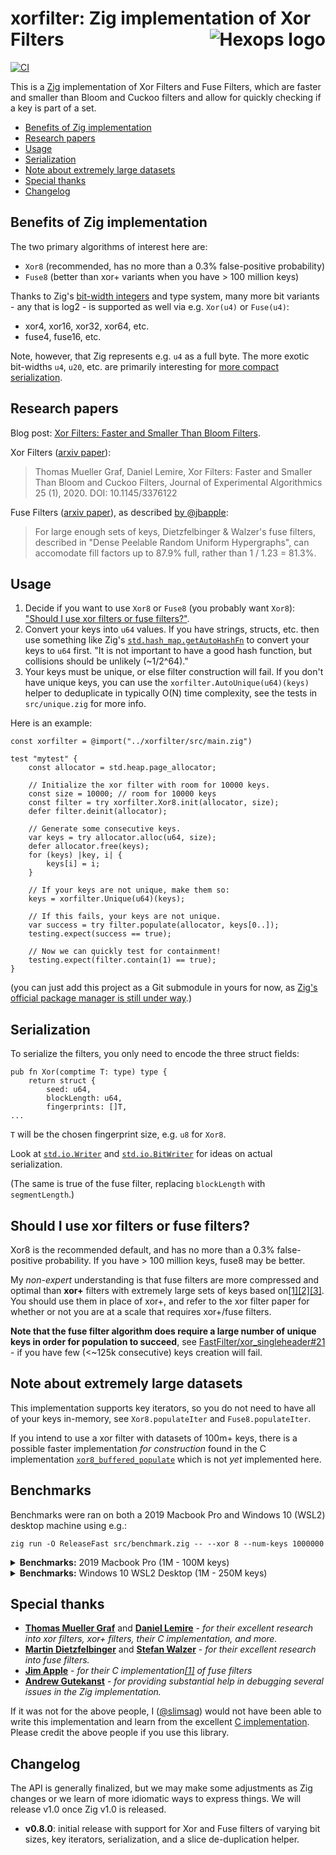 # xorfilter: Zig implementation of Xor Filters <a href="https://hexops.com"><img align="right" alt="Hexops logo" src="https://raw.githubusercontent.com/hexops/media/main/readme.svg"></img></a>

[![CI](https://github.com/hexops/xorfilter/workflows/CI/badge.svg)](https://github.com/hexops/xorfilter/actions)

This is a [Zig](https://ziglang.org) implementation of Xor Filters and Fuse Filters, which are faster and smaller than Bloom and Cuckoo filters and allow for quickly checking if a key is part of a set.

- [Benefits of Zig implementation](#benefits-of-zig-implementation)
- [Research papers](#research-papers)
- [Usage](#usage)
- [Serialization](#serialization)
- [Note about extremely large datasets](#note-about-extremely-large-datasets)
- [Special thanks](#special-thanks)
- [Changelog](#changelog)

## Benefits of Zig implementation

The two primary algorithms of interest here are:

* `Xor8` (recommended, has no more than a 0.3% false-positive probability)
* `Fuse8` (better than xor+ variants when you have > 100 million keys)

Thanks to Zig's [bit-width integers](https://ziglang.org/documentation/master/#Runtime-Integer-Values) and type system, many more bit variants - any that is log2 - is supported as well via e.g. `Xor(u4)` or `Fuse(u4)`:

* xor4, xor16, xor32, xor64, etc.
* fuse4, fuse16, etc.

Note, however, that Zig represents e.g. `u4` as a full byte. The more exotic bit-widths `u4`, `u20`, etc. are primarily interesting for [more compact serialization](#serialization).

## Research papers

Blog post: [Xor Filters: Faster and Smaller Than Bloom Filters](https://lemire.me/blog/2019/12/19/xor-filters-faster-and-smaller-than-bloom-filters).

Xor Filters ([arxiv paper](https://arxiv.org/abs/1912.08258)):

> Thomas Mueller Graf, Daniel Lemire, Xor Filters: Faster and Smaller Than Bloom and Cuckoo Filters, Journal of Experimental Algorithmics 25 (1), 2020. DOI: 10.1145/3376122 

Fuse Filters ([arxiv paper](https://arxiv.org/abs/1907.04749)), as described [by @jbapple](https://github.com/FastFilter/xor_singleheader/pull/11#issue-356508475):

> For large enough sets of keys, Dietzfelbinger & Walzer's fuse filters,
described in "Dense Peelable Random Uniform Hypergraphs", can accomodate fill factors up to 87.9% full, rather than 1 / 1.23 = 81.3%.

## Usage

1. Decide if you want to use `Xor8` or `Fuse8` (you probably want `Xor8`): ["Should I use xor filters or fuse filters?"](#should-i-use-xor-filters-or-fuse-filters).
2. Convert your keys into `u64` values. If you have strings, structs, etc. then use something like Zig's [`std.hash_map.getAutoHashFn`](https://ziglang.org/documentation/master/std/#std;hash_map.getAutoHashFn) to convert your keys to `u64` first. "It is not important to have a good hash function, but collisions should be unlikely (~1/2^64)."
3. Your keys must be unique, or else filter construction will fail. If you don't have unique keys, you can use the `xorfilter.AutoUnique(u64)(keys)` helper to deduplicate in typically O(N) time complexity, see the tests in `src/unique.zig` for more info.

Here is an example:

```zig
const xorfilter = @import("../xorfilter/src/main.zig")

test "mytest" {
    const allocator = std.heap.page_allocator;

    // Initialize the xor filter with room for 10000 keys.
    const size = 10000; // room for 10000 keys
    const filter = try xorfilter.Xor8.init(allocator, size);
    defer filter.deinit(allocator);

    // Generate some consecutive keys.
    var keys = try allocator.alloc(u64, size);
    defer allocator.free(keys);
    for (keys) |key, i| {
        keys[i] = i;
    }

    // If your keys are not unique, make them so:
    keys = xorfilter.Unique(u64)(keys);

    // If this fails, your keys are not unique.
    var success = try filter.populate(allocator, keys[0..]);
    testing.expect(success == true);

    // Now we can quickly test for containment!
    testing.expect(filter.contain(1) == true);
}
```

(you can just add this project as a Git submodule in yours for now, as [Zig's official package manager is still under way](https://github.com/ziglang/zig/issues/943).)

## Serialization

To serialize the filters, you only need to encode the three struct fields:

```zig
pub fn Xor(comptime T: type) type {
    return struct {
        seed: u64,
        blockLength: u64,
        fingerprints: []T,
...
```

`T` will be the chosen fingerprint size, e.g. `u8` for `Xor8`.

Look at [`std.io.Writer`](https://sourcegraph.com/github.com/ziglang/zig/-/blob/lib/std/io/writer.zig) and [`std.io.BitWriter`](https://sourcegraph.com/github.com/ziglang/zig/-/blob/lib/std/io/bit_writer.zig) for ideas on actual serialization.

(The same is true of the fuse filter, replacing `blockLength` with `segmentLength`.)

## Should I use xor filters or fuse filters?

Xor8 is the recommended default, and has no more than a 0.3% false-positive probability. If you have > 100 million keys, fuse8 may be better.

My _non-expert_ understanding is that fuse filters are more compressed and optimal than **xor+** filters with extremely large sets of keys based on[[1]](https://github.com/FastFilter/xor_singleheader/pull/11)[[2]](https://github.com/FastFilter/fastfilter_java/issues/21)[[3]](https://github.com/FastFilter/xorfilter/issues/5#issuecomment-569121442). You should use them in place of xor+, and refer to the xor filter paper for whether or not you are at a scale that requires xor+/fuse filters.

**Note that the fuse filter algorithm does require a large number of unique keys in order for population to succeed**, see [FastFilter/xor_singleheader#21](https://github.com/FastFilter/xor_singleheader/issues/21) - if you have few (<~125k consecutive) keys creation will fail.

## Note about extremely large datasets

This implementation supports key iterators, so you do not need to have all of your keys in-memory, see `Xor8.populateIter` and `Fuse8.populateIter`.

If you intend to use a xor filter with datasets of 100m+ keys, there is a possible faster implementation _for construction_ found in the C implementation [`xor8_buffered_populate`](https://github.com/FastFilter/xor_singleheader) which is not _yet_ implemented here.

## Benchmarks

Benchmarks were ran on both a 2019 Macbook Pro and Windows 10 (WSL2) desktop machine using e.g.:

```
zig run -O ReleaseFast src/benchmark.zig -- --xor 8 --num-keys 1000000
```

<details>
<summary><strong>Benchmarks:</strong> 2019 Macbook Pro (1M - 100M keys)</summary>

* CPU: 2.3Ghz Intel Core i9
* Memory: 16 GB 2667 MHz DDR4
* Zig version: ``0.8.0-dev.1032+8098b3f84`

| Algorithm | # of keys | populate | time per containment check | fpp (estimated) | bits per entry (memory) |
|-----------|-----------|----------|----------------------------|-----------------|-------------------------|
| xor4      | 1M        | 92ms     | 28ns/check                 | 0.0625333000    | 9.8                     |
| xor8      | 1M        | 124ms    | 29ns/check                 | 0.0039010000    | 9.8                     |
| xor16     | 1M        | 106ms    | 30ns/check                 | 0.0000140000    | 19.7                    |
| xor32     | 1M        | 99ms     | 33ns/check                 | 0.0000000000    | 39.4                    |
| fuse8     | 1M        | 96ms     | 28ns/check                 | 0.0039010000    | 9.8                     |
| fuse16    | 1M        | 93ms     | 30ns/check                 | 0.0000140000    | 19.7                    |
|           |           |          |                            |                 |                         |
| xor4      | 10M       | 1.6s     | 90ns/check                 | 0.0626137000    | 9.8                     |
| xor8      | 10M       | 1.6s     | 89ns/check                 | 0.0039369000    | 9.8                     |
| xor16     | 10M       | 1.6s     | 105ns/check                | 0.0000173000    | 19.7                    |
| xor32     | 10M       | 1.6s     | 119ns/check                | 0.0000000000    | 39.4                    |
| fuse8     | 10M       | 1.6s     | 92ns/check                 | 0.0039369000    | 9.8                     |
| fuse16    | 10M       | 1.6s     | 113ns/check                | 0.0000173000    | 19.7                    |
|           |           |          |                            |                 |                         |
| xor4      | 100M      | 23s      | 128ns/check                | 0.0625772000    | 9.8                     |
| xor8      | 100M      | 20s      | 125ns/check                | 0.0039238000    | 9.8                     |
| xor16     | 100M      | 21s      | 136ns/check                | 0.0000147000    | 19.7                    |
| xor32     | 100M      | 22s      | 135ns/check                | 0.0000000000    | 39.4                    |
| fuse8     | 100M      | 21s      | 124ns/check                | 0.0039238000    | 9.8                     |
| fuse16    | 100M      | 22s      | 126ns/check                | 0.0000147000    | 19.7                    |

</details>

<details>
<summary><strong>Benchmarks:</strong> Windows 10 WSL2 Desktop (1M - 250M keys)</summary>

* CPU: 3.79Ghz AMD Ryzen 9 3900X
* Memory: 32 GB 2133 MHz DDR4
* Zig version: ``0.8.0-dev.1039+bea791b63`

| Algorithm | # of keys | populate | time per containment check | fpp (estimated) | bits per entry (memory) |
|-----------|-----------|----------|----------------------------|-----------------|-------------------------|
| xor4      | 1M        | 112ms    | 23ns/check                 | 0.0625333000    | 9.8                     |
| xor8      | 1M        | 112ms    | 23ns/check                 | 0.0039010000    | 9.8                     |
| xor16     | 1M        | 117ms    | 24ns/check                 | 0.0000140000    | 19.7                    |
| xor32     | 1M        | 119ms    | 25ns/check                 | 0.0000000000    | 39.4                    |
| fuse8     | 1M        | 112ms    | 23ns/check                 | 0.0039010000    | 9.8                     |
| fuse16    | 1M        | 115ms    | 24ns/check                 | 0.0000140000    | 19.7                    |
|           |           |          |                            |                 |                         |
| xor4      | 10M       | 1.6s     | 39ns/check                 | 0.0626137000    | 9.8                     |
| xor8      | 10M       | 1.6s     | 38ns/check                 | 0.0039369000    | 9.8                     |
| xor16     | 10M       | 1.7s     | 126ns/check                | 0.0000173000    | 19.7                    |
| xor32     | 10M       | 1.8s     | 158ns/check                | 0.0000000000    | 39.4                    |
| fuse8     | 10M       | 1.6s     | 38ns/check                 | 0.0039369000    | 9.8                     |
| fuse16    | 10M       | 1.7s     | 127ns/check                | 0.0000173000    | 19.7                    |
|           |           |          |                            |                 |                         |
| xor4      | 100M      | 21s      | 175ns/check                | 0.0625772000    | 9.8                     |
| xor8      | 100M      | 20s      | 175ns/check                | 0.0039238000    | 9.8                     |
| xor16     | 100M      | 20s      | 180ns/check                | 0.0000147000    | 19.7                    |
| xor32     | 100M      | 20s      | 190ns/check                | 0.0000000000    | 39.4                    |
| fuse8     | 100M      | 20s      | 181ns/check                | 0.0039238000    | 9.8                     |
| fuse16    | 100M      | 20s      | 183ns/check                | 0.0000147000    | 19.7                    |
|           |           |          |                            |                 |                         |
| xor4      | 250M      | 1.1min   | 194ns/check                | 0.0625503000    | 9.8                     |
| xor8      | 250M      | 1.2min   | 190ns/check                | 0.0038876000    | 9.8                     |
| xor16     | 250M      | 1.2min   | 196ns/check                | 0.0000125000    | 19.7                    |
| xor32     | 250M      | 1.1min   | 203ns/check                | 0.0000000000    | 39.4                    |
| fuse8     | 250M      | 1.1min   | 199ns/check                | 0.0038876000    | 9.8                     |
| fuse16    | 250M      | 1.1min   | 203ns/check                | 0.0000125000    | 19.7                    |

</details>

## Special thanks

* [**Thomas Mueller Graf**](https://github.com/thomasmueller) and [**Daniel Lemire**](https://github.com/lemire) - _for their excellent research into xor filters, xor+ filters, their C implementation, and more._
* [**Martin Dietzfelbinger**](https://arxiv.org/search/cs?searchtype=author&query=Dietzfelbinger%2C+M) and [**Stefan Walzer**](https://arxiv.org/search/cs?searchtype=author&query=Walzer%2C+S) - _for their excellent research into fuse filters._
* [**Jim Apple**](https://github.com/jbapple) - _for their C implementation[[1]](https://github.com/FastFilter/xor_singleheader/pull/11) of fuse filters_
* [**Andrew Gutekanst**](https://github.com/Andoryuuta) - _for providing substantial help in debugging several issues in the Zig implementation._

If it was not for the above people, I ([@slimsag](https://github.com/slimsag)) would not have been able to write this implementation and learn from the excellent [C implementation](https://github.com/FastFilter/xor_singleheader). Please credit the above people if you use this library.

## Changelog

The API is generally finalized, but we may make some adjustments as Zig changes or we learn of more idiomatic ways to express things. We will release v1.0 once Zig v1.0 is released.

- **v0.8.0**: initial release with support for Xor and Fuse filters of varying bit sizes, key iterators, serialization, and a slice de-duplication helper.
